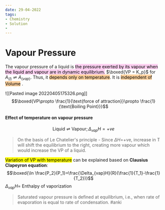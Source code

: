 ```yaml
---
date: 29-04-2022
tags:
- Chemistry
- Solution
- 
---
```

# Vapour Pressure
The vapour pressure of a liquid is <mark style="background: #FFB8EBA6;">the pressure exerted by its vapour when the liquid and vapour are in dynamic equilibrium.</mark> 
$\boxed{VP = K_p}$ for $A_{(l)} \rightleftharpoons A_{(vap)}$. Thus, it <mark style="background: #FFB86CA6;">depends only on temperature</mark>. It is <mark style="background: #FFB86CA6;">independent of Volume</mark> .

![[Pasted image 20220405175326.png]]
$$\boxed{VP\propto \frac{1}{\text{force of attraction}}\propto \frac{1}{\text{Boiling Point}}}$$

#### Effect of temperature on vapour pressure
$$\text{Liquid}\rightleftharpoons \text{Vapour}; \,\Delta_{vap}H=+ve$$
>On the basis of Le Chatelier's principle - Since $\Delta H=$+ve, increase in T will shift the equilibrium to the right, creating more vapour which would increase the VP of a liquid.

<mark class="hltr-blue">Variation of VP with temperature</mark> can be explained based on **Clausius Clapeyron equation**:
$$\boxed{\ln \frac{P_2}{P_1}=\frac{\Delta_{vap}H}{R}(\frac{1}{T_1}-\frac{1}{T_2})}$$
$\Delta_{vap}H =$ Enthalpy of vaporization

> Saturated vapour pressure is defined at equilibrium, i.e., when rate of evaporation is equal to rate of condensation. #anki

